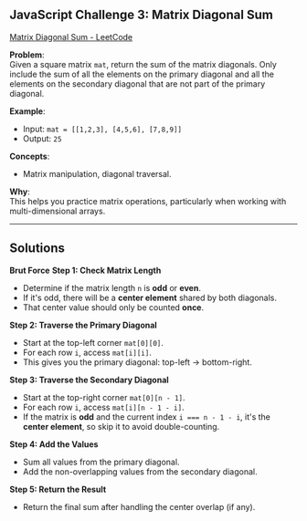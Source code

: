 ## JavaScript Challenge 3: Matrix Diagonal Sum

[Matrix Diagonal Sum - LeetCode](https://leetcode.com/problems/matrix-diagonal-sum/)

**Problem**:  
Given a square matrix `mat`, return the sum of the matrix diagonals. Only include the sum of all the elements on the primary diagonal and all the elements on the secondary diagonal that are not part of the primary diagonal.

**Example**:  
- Input: `mat = [[1,2,3], [4,5,6], [7,8,9]]`  
- Output: `25`

**Concepts**:  
- Matrix manipulation, diagonal traversal.

**Why**:  
This helps you practice matrix operations, particularly when working with multi-dimensional arrays.

---

## Solutions

**Brut Force**
**Step 1: Check Matrix Length**
- Determine if the matrix length `n` is **odd** or **even**.
- If it's odd, there will be a **center element** shared by both diagonals.
- That center value should only be counted **once**.

**Step 2: Traverse the Primary Diagonal**
- Start at the top-left corner `mat[0][0]`.
- For each row `i`, access `mat[i][i]`.
- This gives you the primary diagonal: top-left → bottom-right.

**Step 3: Traverse the Secondary Diagonal**
- Start at the top-right corner `mat[0][n - 1]`.
- For each row `i`, access `mat[i][n - 1 - i]`.
- If the matrix is **odd** and the current index `i === n - 1 - i`, it's the **center element**, so skip it to avoid double-counting.

**Step 4: Add the Values**
- Sum all values from the primary diagonal.
- Add the non-overlapping values from the secondary diagonal.

**Step 5: Return the Result**
- Return the final sum after handling the center overlap (if any).